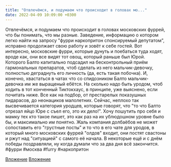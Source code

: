 ```yaml
---
title: "Отвлечёмся, и подумаем что происходит в головах мо..."
date: 2022-04-09 10:09:00 +0300
---
```


Отвлечёмся, и подумаем что происходит в головах московских фуррей, что бы понимать, что мы разные.
Заведение, информацию о котором легко найти на запросу "фурри наркопритон спонсируемый депутатом", исправно продолжает свою работу и зовёт к себе гостей. Вот интересно, московские фурри, которые дунуть и поебаться туда ходят, вроде как, они все видят тот овощ, который раньше был Юрой. Которого Балто капитально подсадил на бесконтрольный приём гармональных препаратов, чтоб сделать из него мальчик-девочку, полностью деграднуть его личность (да, есть такая побочка). И, конечно, хвастаться в чатах что со спидозником Балто мальчик-девочка им же выращеный ебётся.
На сколько надо быть уродом, чтоб ходить в тот конченный Тиктокхаус, в принципе, уже выяснено, если почитать ниже. Все как на подбор, от престарелых показушных пидарасов, до неонациков малолетних.
Сейчас, неплохо так высвечивается категория уродцев, которые говорят, что "то что Балто отрезал яйцо Юре с съел его, это их дело!". Хочу пошутить про себя и мамку тех кто такое пишет, это как раз на их ублюдошном уровне было бы, и максимально им понятно.
Жаль компания долбаёбов не может сопоставить его "грустные посты" и то что в его чате для уродов, в который много московских фуррей "олдов" входит, они постят свастоны и ржут над "ситуацией" с самого её начала. В некоторые ещё и с днём победы поздравляли, ну когда думали что за два дня всё закончится.
#фурри #москва #furry #наркопритон


[Вложение](/assets/vk_photos/3/PQO0KtJmBG8.jpg)
[Вложение](/assets/vk_photos/3/VeqD6a3iHHM.jpg)
